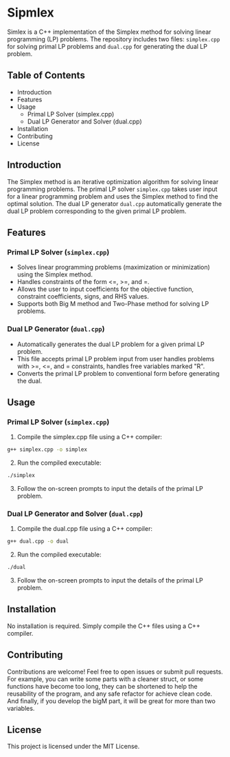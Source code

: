 # Sipmlex

Simlex is a C++ implementation of the Simplex method for solving linear programming (LP) problems. The repository includes two files: `simplex.cpp` for solving primal LP problems and `dual.cpp` for generating the dual LP problem.

## Table of Contents

+ Introduction
+ Features
+ Usage
    + Primal LP Solver (simplex.cpp)
    + Dual LP Generator and Solver (dual.cpp)
+ Installation
+ Contributing
+ License
   
## Introduction

The Simplex method is an iterative optimization algorithm for solving linear programming problems. The primal LP solver `simplex.cpp` takes user input for a linear programming problem and uses the Simplex method to find the optimal solution. The dual LP generator `dual.cpp` automatically generate the dual LP problem corresponding to the given primal LP problem.

## Features

### Primal LP Solver (`simplex.cpp`)

+ Solves linear programming problems (maximization or minimization) using the Simplex method.
+ Handles constraints of the form <=, >=, and =.
+ Allows the user to input coefficients for the objective function, constraint coefficients, signs, and RHS values.
+ Supports both Big M method and Two-Phase method for solving LP problems.

### Dual LP Generator (`dual.cpp`)

+ Automatically generates the dual LP problem for a given primal LP problem.
+ This file accepts primal LP problem input from user handles problems with >=, <=, and =        constraints, handles free variables marked "R".
+ Converts the primal LP problem to conventional form before generating the dual.

## Usage

### Primal LP Solver (`simplex.cpp`)

1. Compile the simplex.cpp file using a C++ compiler:

```bash
g++ simplex.cpp -o simplex
```

2. Run the compiled executable:

```bash
./simplex
```

3. Follow the on-screen prompts to input the details of the primal LP problem.

### Dual LP Generator and Solver (`dual.cpp`)

1. Compile the dual.cpp file using a C++ compiler:

```bash
g++ dual.cpp -o dual
```

2. Run the compiled executable:

```bash
./dual
```

3. Follow the on-screen prompts to input the details of the primal LP problem.

## Installation

No installation is required. Simply compile the C++ files using a C++ compiler.

## Contributing

Contributions are welcome! Feel free to open issues or submit pull requests. For example, you can write some parts with a cleaner struct, or some functions have become too long, they can be shortened to help the reusability of the program, and any safe refactor for achieve clean code. And finally, if you develop the bigM part, it will be great for more than two variables.

## License

This project is licensed under the MIT License.
